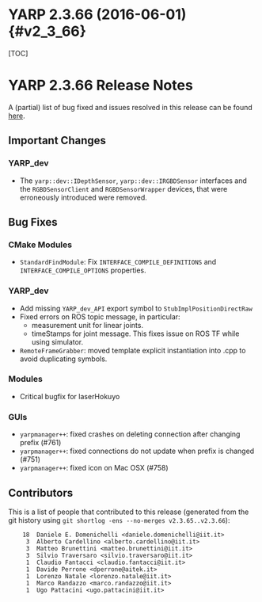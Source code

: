 YARP 2.3.66 (2016-06-01)                                              {#v2_3_66}
========================

[TOC]

YARP 2.3.66 Release Notes
=========================


A (partial) list of bug fixed and issues resolved in this release can be found
[here](https://github.com/robotology/yarp/issues?q=label%3A%22Fixed+in%3A+vYARP+2.3.66%22).


Important Changes
-----------------

### YARP_dev

* The `yarp::dev::IDepthSensor`, `yarp::dev::IRGBDSensor` interfaces and the
  `RGBDSensorClient` and `RGBDSensorWrapper` devices, that were erroneously
  introduced were removed.

Bug Fixes
---------

### CMake Modules

* `StandardFindModule`: Fix `INTERFACE_COMPILE_DEFINITIONS` and
  `INTERFACE_COMPILE_OPTIONS` properties.

### YARP_dev

* Add missing `YARP_dev_API` export symbol to `StubImplPositionDirectRaw`
* Fixed errors on ROS topic message, in particular:
  * measurement unit for linear joints.
  * timeStamps for joint message. This fixes issue on ROS TF while using
    simulator.
* `RemoteFrameGrabber`: moved template explicit instantiation into .cpp to avoid
  duplicating symbols.

### Modules

* Critical bugfix for laserHokuyo

### GUIs

* `yarpmanager++`: fixed crashes on deleting connection after changing prefix (#761)
* `yarpmanager++`: fixed connections do not update when prefix is changed (#751)
* `yarpmanager++`: fixed icon on Mac OSX (#758)


Contributors
------------

This is a list of people that contributed to this release (generated from the
git history using `git shortlog -ens --no-merges v2.3.65..v2.3.66`):

```
    18	Daniele E. Domenichelli <daniele.domenichelli@iit.it>
     3	Alberto Cardellino <alberto.cardellino@iit.it>
     3	Matteo Brunettini <matteo.brunettini@iit.it>
     3	Silvio Traversaro <silvio.traversaro@iit.it>
     1	Claudio Fantacci <claudio.fantacci@iit.it>
     1	Davide Perrone <dperrone@aitek.it>
     1	Lorenzo Natale <lorenzo.natale@iit.it>
     1	Marco Randazzo <marco.randazzo@iit.it>
     1	Ugo Pattacini <ugo.pattacini@iit.it>
```
